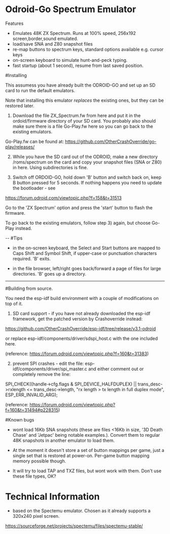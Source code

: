 # Odroid-Go Spectrum Emulator

Features

- Emulates 48K ZX Spectrum. Runs at 100% speed, 256x192 screen,border,sound emulated.
- load/save SNA and Z80 snapshot files
- re-map buttons to spectrum keys, standard options available e.g. cursor keys
- on-screen keyboard to simulate hunt-and-peck typing.
- fast startup (about 1 second), resume from last saved position.

#Installing

This assumess you have already built the ODROID-GO and set up an SD card to run the default emulators.

Note that installing this emulator _replaces_ the existing ones, but they can be restored later.

1) Download the file ZX_Spectrum.fw from here and put it in the ordoid/firmware directory of your SD card. You probably 
also should make sure there is a file Go-Play.fw here so you can go back to the existing emulators.

Go-Play.fw can be found at: https://github.com/OtherCrashOverride/go-play/releases/

2) While you have the SD card out of the ODROID, make a new directory /roms/spectrum on the card and copy your snapshot files (SNA or Z80) in here.  Using subdirectories is fine.

3) Switch off ORDOID-GO, hold down 'B' button and switch back on, keep  B button
pressed for 5 seconds. If nothing happens you need to update the bootloader - see

https://forum.odroid.com/viewtopic.php?f=158&t=31513


Go to the 'ZX Spectrum' option and press the 'start' button to flash the firmware.

To go back to the existing emulators, follow step 3) again, but choose Go-Play instead.

--
#Tips

- in the on-screen keyboard, the Select and Start buttons are mapped to Caps Shift
and Symbol Shift, if upper-case or punctuation characters required. 'B' exits.

- in the file browser, left/right goes back/forward a page of files for large directories. 'B' goes up a directory.

---
#Building from source.

You need the esp-idf build environment with a couple of modifications on top of it.

1) SD card support - if you have not already downloaded the esp-idf framework, get the patched version by Crashoverride instead: 

https://github.com/OtherCrashOverride/esp-idf/tree/release/v3.1-odroid

or replace esp-idf/components/driver/sdspi_host.c with the one included here.

(reference:  https://forum.odroid.com/viewtopic.php?f=160&t=31383)

2) prevent SPI crashes - edit the file:
esp-idf/components/driver/spi_master.c
and either comment out or completely remove  the line:

SPI_CHECK((handle->cfg.flags & SPI_DEVICE_HALFDUPLEX) || trans_desc->rxlength <= trans_desc->length, "rx length > tx length in full duplex mode", ESP_ERR_INVALID_ARG);

(reference: https://forum.odroid.com/viewtopic.php?f=160&t=31494#p228315)

#Known bugs

- wont load 16Kb SNA snapshots (these are files <16Kb in size, '3D Death Chase' and 'Jetpac' being
  notable examples.). Convert them to regular 48K snapshots in another emulator to load them.

- At the moment it doesn't store a set of button mappings per game, just a single set that
is restored at power-on. Per-game button mapping memory possible though.

- It will try to load TAP and TXZ files, but wont work with them. Don't use these file types, OK?

# Technical Information

- based on the Spectemu emulator. Chosen as it already supports a 320x240 pixel screen.

https://sourceforge.net/projects/spectemu/files/spectemu-stable/
